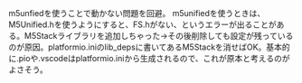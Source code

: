 m5unfiedを使うことで動かない問題を回避。
m5unifiedを使うときは、M5Unified.hを使うようにすると、FS.hがない、というエラーが出ることがある。M5Stackライブラリを追加しちゃった→その後削除しても設定が残っているのが原因。platformio.iniのlib_depsに書いてあるM5Stackを消せばOK。基本的に.pioや.vscodeはplatformio.iniから生成されるので、これが原本と考えるのがよさそう。
